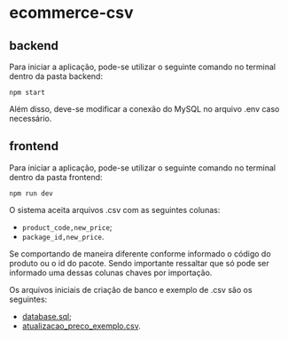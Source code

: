 # ecommerce-csv

## backend

Para iniciar a aplicação, pode-se utilizar o seguinte comando no terminal dentro da pasta backend:

<code>npm start</code>

Além disso, deve-se modificar a conexão do MySQL no arquivo .env caso necessário.

## frontend

Para iniciar a aplicação, pode-se utilizar o seguinte comando no terminal dentro da pasta frontend:

<code>npm run dev</code>

O sistema aceita arquivos .csv com as seguintes colunas:

- <code>product_code,new_price</code>;
- <code>package_id,new_price</code>.

Se comportando de maneira diferente conforme informado o código do produto ou o id do pacote. Sendo importante ressaltar que só pode ser informado uma dessas colunas chaves por importação.

Os arquivos iniciais de criação de banco e exemplo de .csv são os seguintes:

- [database.sql](backend/database.sql);
- [atualizacao_preco_exemplo.csv](frontend/atualizacao_preco_exemplo.csv).